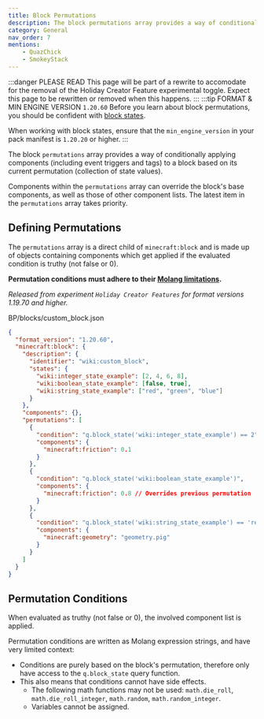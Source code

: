 ```yaml
---
title: Block Permutations
description: The block permutations array provides a way of conditionally applying components to a block based on its current permutation.
category: General
nav_order: 7
mentions:
    - QuazChick
    - SmokeyStack
---
```


:::danger PLEASE READ
This page will be part of a rewrite to accomodate for the removal of the Holiday Creator Feature experimental toggle. Expect this page to be rewritten or removed when this happens.
:::
:::tip FORMAT & MIN ENGINE VERSION `1.20.60`
Before you learn about block permutations, you should be confident with [block states](/blocks/block-states).

When working with block states, ensure that the `min_engine_version` in your pack manifest is `1.20.20` or higher.
:::

The block `permutations` array provides a way of conditionally applying components (including event triggers and tags) to a block based on its current permutation (collection of state values).

Components within the `permutations` array can override the block's base components, as well as those of other component lists. The latest item in the `permutations` array takes priority.

## Defining Permutations

The `permutations` array is a direct child of `minecraft:block` and is made up of objects containing components which get applied if the evaluated condition is truthy (not false or 0).

**Permutation conditions must adhere to their [Molang limitations](#permutation-conditions).**

_Released from experiment `Holiday Creator Features` for format versions 1.19.70 and higher._

<CodeHeader>BP/blocks/custom_block.json</CodeHeader>

```json
{
  "format_version": "1.20.60",
  "minecraft:block": {
    "description": {
      "identifier": "wiki:custom_block",
      "states": {
        "wiki:integer_state_example": [2, 4, 6, 8],
        "wiki:boolean_state_example": [false, true],
        "wiki:string_state_example": ["red", "green", "blue"]
      }
    },
    "components": {},
    "permutations": [
      {
        "condition": "q.block_state('wiki:integer_state_example') == 2",
        "components": {
          "minecraft:friction": 0.1
        }
      },
      {
        "condition": "q.block_state('wiki:boolean_state_example')",
        "components": {
          "minecraft:friction": 0.8 // Overrides previous permutation
        }
      },
      {
        "condition": "q.block_state('wiki:string_state_example') == 'red' && !q.block_state('wiki:boolean_state_example')",
        "components": {
          "minecraft:geometry": "geometry.pig"
        }
      }
    ]
  }
}
```

## Permutation Conditions

When evaluated as truthy (not false or 0), the involved component list is applied.

Permutation conditions are written as Molang expression strings, and have very limited context:

-   Conditions are purely based on the block's permutation, therefore only have access to the `q.block_state` query function.
-   This also means that conditions cannot have side effects.
    -   The following math functions may not be used: `math.die_roll`, `math.die_roll_integer`, `math.random`, `math.random_integer`.
    -   Variables cannot be assigned.
